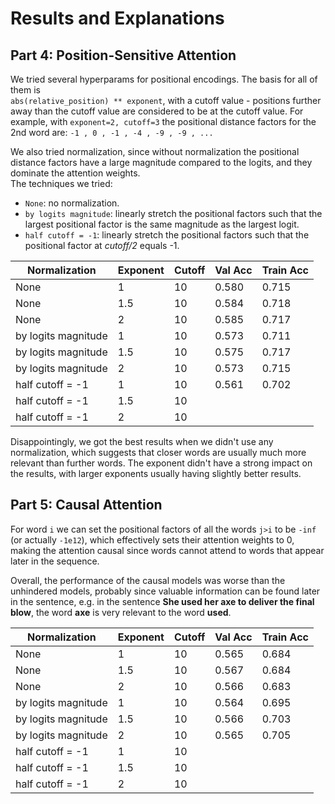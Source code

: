 # Results and Explanations

## Part 4: Position-Sensitive Attention

We tried several hyperparams for positional encodings. The basis for all of them is  \
`abs(relative_position) ** exponent`, with a cutoff value - positions further away than the cutoff value are considered to be at the cutoff value. For example, with `exponent=2, cutoff=3` the positional distance factors for the 2nd word are:
`-1 , 0 , -1 , -4 , -9 , -9 , ...`

We also tried normalization, since without normalization the positional distance factors have a large magnitude compared to the logits, and they dominate the attention weights. \
The techniques we tried:
* `None`: no normalization.
* `by logits magnitude`: linearly stretch the positional factors such that the largest positional factor is the same magnitude as the largest logit.
* `half cutoff = -1`: linearly stretch the positional factors such that the positional factor at *cutoff/2* equals -1.

| Normalization       | Exponent | Cutoff | Val Acc | Train Acc |
|---------------------|----------|--------|---------|-----------|
| None                | 1        | 10     | 0.580   | 0.715     |
| None                | 1.5      | 10     | 0.584   | 0.718     |
| None                | 2        | 10     | 0.585   | 0.717     |
| by logits magnitude | 1        | 10     | 0.573   | 0.711     |
| by logits magnitude | 1.5      | 10     | 0.575   | 0.717     |
| by logits magnitude | 2        | 10     | 0.573   | 0.715     |
| half cutoff = -1    | 1        | 10     | 0.561   | 0.702     |
| half cutoff = -1    | 1.5      | 10     |         |           |
| half cutoff = -1    | 2        | 10     |         |           |

Disappointingly, we got the best results when we didn't use any normalization, which suggests that closer words are usually much more relevant than further words. The exponent didn't have a strong impact on the results, with larger exponents usually having slightly better results.

## Part 5: Causal Attention

For word `i` we can set the positional factors of all the words `j>i` to be `-inf` (or actually `-1e12`), which effectively sets their attention weights to 0, making the attention causal since words cannot attend to words that appear later in the sequence.

Overall, the performance of the causal models was worse than the unhindered models, probably since valuable information can be found later in the sentence, e.g. in the sentence **She used her axe to deliver the final blow**, the word **axe** is very relevant to the word **used**.

| Normalization       | Exponent | Cutoff | Val Acc | Train Acc |
|---------------------|----------|--------|---------|-----------|
| None                | 1        | 10     | 0.565   | 0.684     |
| None                | 1.5      | 10     | 0.567   | 0.684     |
| None                | 2        | 10     | 0.566   | 0.683     |
| by logits magnitude | 1        | 10     | 0.564   | 0.695     |
| by logits magnitude | 1.5      | 10     | 0.566   | 0.703     |
| by logits magnitude | 2        | 10     | 0.565   | 0.705     |
| half cutoff = -1    | 1        | 10     |         |           |
| half cutoff = -1    | 1.5      | 10     |         |           |
| half cutoff = -1    | 2        | 10     |         |           |
